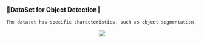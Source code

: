 


 
### **🎯DataSet for Object Detection🎯**    
```html                      
The dataset has specific characteristics, such as object segmentation, recognition in the circumstances, superpixel stuff segmentation, 1.5 million object instances, 80 object classes and more. A data set is a collection of related, discrete items of related data that may be accessed individually or in combination or managed as a whole entity. A data set is organized into some type of data structure, which is then converted to arrays for processing object detection.
```   

<div align="center">
<img align="center" src="https://user-images.githubusercontent.com/87802556/200938962-6a0f4260-92a5-47d3-b771-9d44ad00c3d1.gif" />
  </div>
